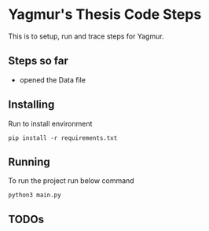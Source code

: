 Yagmur's Thesis Code Steps
==========================

This is to setup, run and trace steps for Yagmur.

Steps so far
------------
* opened the Data file 


Installing
----------
Run to install environment
```shell
pip install -r requirements.txt
```

Running
-------
To run the project run below command
```shell
python3 main.py
```

TODOs
-----

